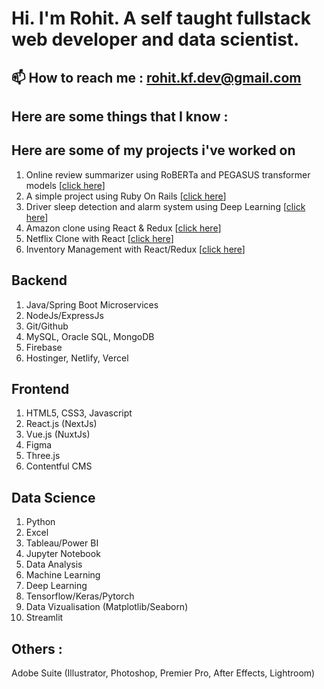 
# Hi. I'm Rohit. A self taught fullstack web developer and data scientist.
## 📫 How to reach me : rohit.kf.dev@gmail.com

## Here are some things that I know :

## Here are some of my projects i've worked on
1. Online review summarizer using RoBERTa and PEGASUS transformer models [[click here](https://github.com/rkf2778/online-review-summarizer)]
2. A simple project using Ruby On Rails [[click here](https://github.com/rkf2778/Simple-Ruby-On-Rails-App)]
3. Driver sleep detection and alarm system using Deep Learning [[click here](https://github.com/rkf2778/Driver-Fatigue-Detection-with-OpenCV-and-Deep-Learning)]
4. Amazon clone using React & Redux [[click here](https://github.com/rkf2778/amazon-clone-react)]
5. Netflix Clone with React [[click here](https://github.com/rkf2778/Netlfix-Clone-app)]
6. Inventory Management with React/Redux [[click here](https://github.com/rkf2778/Product_Inventory_React_Capstone)]

## Backend
01. Java/Spring Boot Microservices
02. NodeJs/ExpressJs
03. Git/Github
04. MySQL, Oracle SQL, MongoDB
05. Firebase
06. Hostinger, Netlify, Vercel

## Frontend
1. HTML5, CSS3, Javascript
2. React.js (NextJs)
3. Vue.js (NuxtJs)
4. Figma
5. Three.js
6. Contentful CMS

## Data Science
1. Python
2. Excel
3. Tableau/Power BI
4. Jupyter Notebook
5. Data Analysis
6. Machine Learning
7. Deep Learning
8. Tensorflow/Keras/Pytorch
9. Data Vizualisation (Matplotlib/Seaborn)
10. Streamlit

## Others : 
Adobe Suite (Illustrator, Photoshop, Premier Pro, After Effects, Lightroom)








